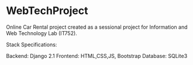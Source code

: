 # WebTechProject
Online Car Rental project created as a sessional project for Information and Web Technology Lab (IT752). 

Stack Specifications:

Backend: Django 2.1
Frontend: HTML,CSS,JS, Bootstrap
Database: SQLite3
